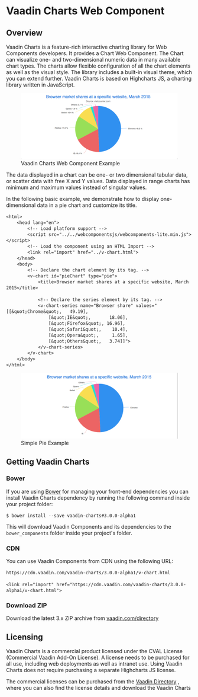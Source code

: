 # Vaadin Charts Web Component

## Overview
Vaadin Charts is a feature-rich interactive charting library for Web Components developers. It provides a Chart Web Component. The Chart can visualize one- and two-dimensional numeric data in many available chart types. The charts allow flexible configuration of all the chart elements as well as the visual style. The library includes a built-in visual theme, which you can extend further. 
Vaadin Charts is based on Highcharts JS, a charting library written in JavaScript.

<figure>
    <img src="images/vaadin-charts.png" alt="Vaadin Charts Web Component Example.">
    <figcaption>Vaadin Charts Web Component Example</figcaption>
</figure>

The data displayed in a chart can be one- or two dimensional tabular data, or scatter data with free X and Y values. Data displayed in range charts has minimum and maximum values instead of singular values.

In the following basic example, we demonstrate how to display one-dimensional data in a pie chart and customize its title.

    <html>
        <head lang="en">
            <!-- Load platform support -->
            <script src="../../webcomponentsjs/webcomponents-lite.min.js"></script>
            <!-- Load the component using an HTML Import -->
            <link rel="import" href="../v-chart.html">
        </head>
        <body>
            <!-- Declare the chart element by its tag. -->
            <v-chart id="pieChart" type="pie">
                <title>Browser market shares at a specific website, March 2015</title>
    
                <!-- Declare the series element by its tag. -->
                <v-chart-series name="Browser share" values="[[&quot;Chrome&quot;,   49.19],
                    [&quot;IE&quot;,       18.06],
                    [&quot;Firefox&quot;, 16.96],
                    [&quot;Safari&quot;,    10.4],
                    [&quot;Opera&quot;,     1.65],
                    [&quot;Others&quot;,   3.74]]">
                </v-chart-series>
            </v-chart>
        </body>
    </html>

<figure>
    <img src="images/simple-pie.png" alt="Simple Pie Example.">
    <figcaption>Simple Pie Example</figcaption>
</figure>

## Getting Vaadin Charts

### Bower

If you are using [Bower](http://bower.io) for managing your front-end dependencies you can install Vaadin Charts dependency by running the following command inside your project folder:

    $ bower install --save vaadin-charts#3.0.0-alpha1
    
This will download Vaadin Components and its dependencies to the `bower_components` folder inside your project's folder.

### CDN

You can use Vaadin Components from CDN using the following URL:

    https://cdn.vaadin.com/vaadin-charts/3.0.0-alpha1/v-chart.html

    <link rel="import" href="https://cdn.vaadin.com/vaadin-charts/3.0.0-alpha1/v-chart.html">

### Download ZIP

Download the latest 3.x ZIP archive from [vaadin.com/directory](https://vaadin.com/directory#!addon/vaadin-charts)

## Licensing
Vaadin Charts is a commercial product licensed under the CVAL License (Commercial Vaadin Add-On License). A license needs to be purchased for all use, including web deployments as well as intranet use. Using Vaadin Charts does not require purchasing a separate Highcharts JS license.

The commercial licenses can be purchased from the [Vaadin Directory](https://vaadin.com/directory/ "Vaadin Directory") , where you can also find the license details and download the Vaadin Charts